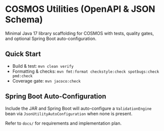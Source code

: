 # COSMOS Utilities (OpenAPI & JSON Schema)

Minimal Java 17 library scaffolding for COSMOS with tests, quality gates, and optional Spring Boot auto-configuration.

## Quick Start
- Build & test: `mvn clean verify`
- Formatting & checks: `mvn fmt:format checkstyle:check spotbugs:check pmd:check`
- Coverage gate: `mvn jacoco:check`

## Spring Boot Auto-Configuration
Include the JAR and Spring Boot will auto-configure a `ValidationEngine` bean via `JsonUtilityAutoConfiguration` when none is present.

Refer to `docs/` for requirements and implementation plan.

